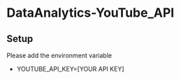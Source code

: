 # DataAnalytics-YouTube_API

## Setup
Please add the environment variable 
+ YOUTUBE_API_KEY=[YOUR API KEY]